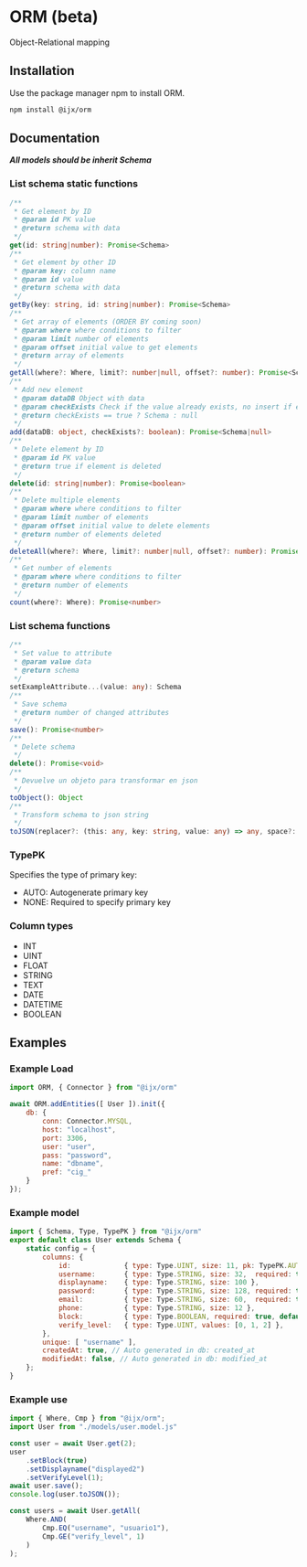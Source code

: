 # ORM (beta)

Object-Relational mapping

## Installation

Use the package manager npm to install ORM.

```bash
npm install @ijx/orm
```

## Documentation
***All models should be inherit Schema***

### List schema static functions

```typescript
/**
 * Get element by ID
 * @param id PK value
 * @return schema with data
 */
get(id: string|number): Promise<Schema>
/**
 * Get element by other ID
 * @param key: column name
 * @param id value
 * @return schema with data
 */
getBy(key: string, id: string|number): Promise<Schema>
/**
 * Get array of elements (ORDER BY coming soon)
 * @param where where conditions to filter
 * @param limit number of elements
 * @param offset initial value to get elements
 * @return array of elements
 */
getAll(where?: Where, limit?: number|null, offset?: number): Promise<Schema[]>
/**
 * Add new element
 * @param dataDB Object with data
 * @param checkExists Check if the value already exists, no insert if exists
 * @return checkExists == true ? Schema : null
 */
add(dataDB: object, checkExists?: boolean): Promise<Schema|null>
/**
 * Delete element by ID
 * @param id PK value
 * @return true if element is deleted
 */
delete(id: string|number): Promise<boolean>
/**
 * Delete multiple elements
 * @param where where conditions to filter
 * @param limit number of elements
 * @param offset initial value to delete elements
 * @return number of elements deleted
 */
deleteAll(where?: Where, limit?: number|null, offset?: number): Promise<number>
/**
 * Get number of elements
 * @param where where conditions to filter
 * @return number of elements
 */
count(where?: Where): Promise<number>
```

 ### List schema functions
 ```typescript
 /**
  * Set value to attribute
  * @param value data
  * @return schema
  */
 setExampleAttribute...(value: any): Schema
 /**
  * Save schema
  * @return number of changed attributes
  */
 save(): Promise<number>
 /**
  * Delete schema
  */
 delete(): Promise<void>
 /**
  * Devuelve un objeto para transformar en json
  */
 toObject(): Object
 /**
  * Transform schema to json string
  */
 toJSON(replacer?: (this: any, key: string, value: any) => any, space?: string | number): string
 ```

 ### TypePK
 Specifies the type of primary key:
 - AUTO: Autogenerate primary key
 - NONE: Required to specify primary key

 ### Column types
- INT
- UINT
- FLOAT
- STRING
- TEXT
- DATE
- DATETIME
- BOOLEAN
 

## Examples

### Example Load
```javascript
import ORM, { Connector } from "@ijx/orm"

await ORM.addEntities([ User ]).init({
	db: {
		conn: Connector.MYSQL,
		host: "localhost",
		port: 3306,
		user: "user",
		pass: "password",
		name: "dbname",
		pref: "cig_"
	}
});
```

### Example model
```javascript
import { Schema, Type, TypePK } from "@ijx/orm"
export default class User extends Schema {
	static config = {
		columns: {
			id:				{ type: Type.UINT, size: 11, pk: TypePK.AUTO },
			username:		{ type: Type.STRING, size: 32,	required: true },
			displayname:	{ type: Type.STRING, size: 100 },
			password:		{ type: Type.STRING, size: 128,	required: true },
			email:			{ type: Type.STRING, size: 60,	required: true },
			phone:			{ type: Type.STRING, size: 12 },
			block:			{ type: Type.BOOLEAN, required: true, default: false },
			verify_level:	{ type: Type.UINT, values: [0, 1, 2] },
		},
		unique: [ "username" ],
		createdAt: true, // Auto generated in db: created_at
		modifiedAt: false, // Auto generated in db: modified_at
	};
}
```

### Example use
```javascript
import { Where, Cmp } from "@ijx/orm";
import User from "./models/user.model.js"

const user = await User.get(2);
user
	.setBlock(true)
	.setDisplayname("displayed2")
	.setVerifyLevel(1);
await user.save();
console.log(user.toJSON());

const users = await User.getAll(
	Where.AND(
		Cmp.EQ("username", "usuario1"),
		Cmp.GE("verify_level", 1)
	)
);
```
